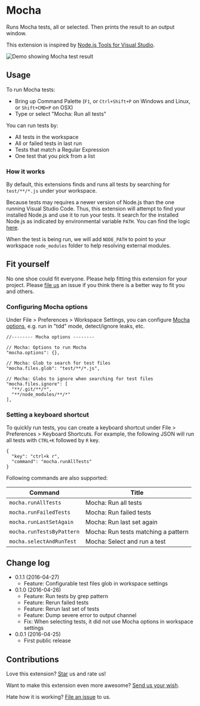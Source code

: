 # Mocha
Runs Mocha tests, all or selected. Then prints the result to an output window.

This extension is inspired by [Node.js Tools for Visual Studio](https://github.com/Microsoft/nodejstools).

![Demo showing Mocha test result](https://raw.githubusercontent.com/compulim/vscode-mocha/master/demo.png)

## Usage
To run Mocha tests:
* Bring up Command Palette (`F1`, or `Ctrl+Shift+P` on Windows and Linux, or `Shift+CMD+P` on OSX)
* Type or select "Mocha: Run all tests"

You can run tests by:
* All tests in the workspace
* All or failed tests in last run
* Tests that match a Regular Expression
* One test that you pick from a list

### How it works
By default, this extensions finds and runs all tests by searching for `test/**/*.js` under your workspace.

Because tests may requires a newer version of Node.js than the one running Visual Studio Code. Thus, this extension will attempt to find your installed Node.js and use it to run your tests. It search for the installed Node.js as indicated by environmental variable `PATH`. You can find the logic [here](https://github.com/compulim/vscode-mocha/blob/master/fork.js).

When the test is being run, we will add `NODE_PATH` to point to your workspace `node_modules` folder to help resolving external modules.

## Fit yourself

No one shoe could fit everyone. Please help fitting this extension for your project. Please [file us](https://github.com/compulim/vscode-mocha/issues/new/) an issue if you think there is a better way to fit you and others.

### Configuring Mocha options
Under File > Preferences > Workspace Settings, you can configure [Mocha options](https://github.com/mochajs/mocha/blob/master/lib/mocha.js), e.g. run in "tdd" mode, detect/ignore leaks, etc.

```
//-------- Mocha options --------

// Mocha: Options to run Mocha
"mocha.options": {},

// Mocha: Glob to search for test files
"mocha.files.glob": "test/**/*.js",

// Mocha: Globs to ignore when searching for test files
"mocha.files.ignore": [
  "**/.git/**/*",
  "**/node_modules/**/*"
],
```

### Setting a keyboard shortcut

To quickly run tests, you can create a keyboard shortcut under File > Preferences > Keyboard Shortcuts. For example, the following JSON will run all tests with `CTRL+K` followed by `R` key.
```
{
  "key": "ctrl+k r",
  "command": "mocha.runAllTests"
}
```

Following commands are also supported:

| Command | Title |
|---------|-------------|
| `mocha.runAllTests` | Mocha: Run all tests |
| `mocha.runFailedTests` | Mocha: Run failed tests |
| `mocha.runLastSetAgain` | Mocha: Run last set again |
| `mocha.runTestsByPattern` | Mocha: Run tests matching a pattern |
| `mocha.selectAndRunTest` | Mocha: Select and run a test |

## Change log
* 0.1.1 (2016-04-27)
  * Feature: Configurable test files glob in workspace settings
* 0.1.0 (2016-04-26)
  * Feature: Run tests by grep pattern
  * Feature: Rerun failed tests
  * Feature: Rerun last set of tests
  * Feature: Dump severe error to output channel
  * Fix: When selecting tests, it did not use Mocha options in workspace settings
* 0.0.1 (2016-04-25)
  * First public release

## Contributions
Love this extension? [Star](https://github.com/compulim/vscode-mocha/stargazers) us and rate us!

Want to make this extension even more awesome? [Send us your wish](https://github.com/compulim/vscode-mocha/issues/new/).

Hate how it is working? [File an issue](https://github.com/compulim/vscode-mocha/issues/new/) to us.
